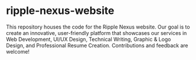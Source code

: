 # ripple-nexus-website
This repository houses the code for the Ripple Nexus website. Our goal is to create an innovative, user-friendly platform that showcases our services in Web Development, UI/UX Design, Technical Writing, Graphic &amp; Logo Design, and Professional Resume Creation. Contributions and feedback are welcome!
